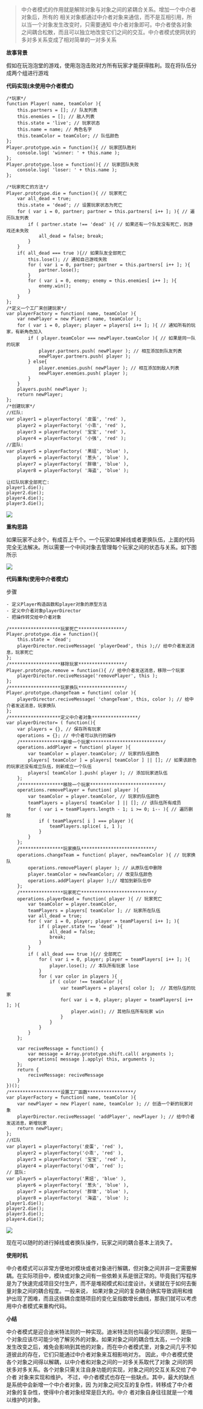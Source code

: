 > 中介者模式的作用就是解除对象与对象之间的紧耦合关系。增加一个中介者对象后，所有的 相关对象都通过中介者对象来通信，而不是互相引用，所以当一个对象发生改变时，只需要通知 中介者对象即可。中介者使各对象之间耦合松散，而且可以独立地改变它们之间的交互。中介者模式使网状的多对多关系变成了相对简单的一对多关系

**故事背景**

假如在玩泡泡堂的游戏，使用泡泡击败对方所有玩家才能获得胜利。现在将队伍分成两个组进行游戏

**代码实现(未使用中介者模式)**

```
/*玩家*/
function Player( name, teamColor ){ 
    this.partners = []; // 队友列表 
    this.enemies = []; // 敌人列表 
    this.state = 'live'; // 玩家状态 
    this.name = name; // 角色名字 
    this.teamColor = teamColor; // 队伍颜色
};
Player.prototype.win = function(){ // 玩家团队胜利 
    console.log( 'winner: ' + this.name );
};
Player.prototype.lose = function(){ // 玩家团队失败
    console.log( 'loser: ' + this.name );
};

/*玩家死亡的方法*/
Player.prototype.die = function(){ // 玩家死亡 
    var all_dead = true;
    this.state = 'dead'; // 设置玩家状态为死亡
    for ( var i = 0, partner; partner = this.partners[ i++ ]; ){ // 遍历队友列表
        if ( partner.state !== 'dead' ){ // 如果还有一个队友没有死亡，则游戏还未失败
            all_dead = false; break;
        } 
    }
    if( all_dead === true ){// 如果队友全部死亡
        this.lose(); // 通知自己游戏失败
        for ( var i = 0, partner; partner = this.partners[ i++ ]; ){
            partner.lose(); 
        }
        for ( var i = 0, enemy; enemy = this.enemies[ i++ ]; ){ 
            enemy.win();
        } 
    }
};
/*定义一个工厂来创建玩家*/
var playerFactory = function( name, teamColor ){ 
    var newPlayer = new Player( name, teamColor );
    for ( var i = 0, player; player = players[ i++ ]; ){ // 通知所有的玩家，有新角色加入 
        if ( player.teamColor === newPlayer.teamColor ){ // 如果是同一队的玩家
            player.partners.push( newPlayer ); // 相互添加到队友列表
            newPlayer.partners.push( player ); 
        } else{
            player.enemies.push( newPlayer ); // 相互添加到敌人列表
            newPlayer.enemies.push( player ); 
        }
    }
    players.push( newPlayer );
    return newPlayer; 
};
/*创建玩家*/
//红队:
var player1 = playerFactory( '皮蛋', 'red' ),
    player2 = playerFactory( '小乖', 'red' ), 
    player3 = playerFactory( '宝宝', 'red' ), 
    player4 = playerFactory( '小强', 'red' );
//蓝队:
var player5 = playerFactory( '黑妞', 'blue' ),
    player6 = playerFactory( '葱头', 'blue' ), 
    player7 = playerFactory( '胖墩', 'blue' ), 
    player8 = playerFactory( '海盗', 'blue' );

让红队玩家全部死亡:
player1.die(); 
player2.die();
player4.die();  
player3.die();
```

![](resource/167d8a241604adab)

**重构思路**

如果玩家不止8个，有成百上千个。一个玩家如果掉线或者更换队伍，上面的代码完全无法解决。所以需要一个中间对象去管理每个玩家之间的状态与关系。如下图所示

![](resource/167d8a24162092f2)

**代码重构(使用中介者模式)**

步骤

    - 定义Player构造函数和player对象的原型方法
    - 定义中介者对象playerDirector
    - 把操作转交给中介者对象


```
/*******************玩家死亡*****************/
Player.prototype.die = function(){
    this.state = 'dead';
    playerDirector.reciveMessage( 'playerDead', this );// 给中介者发送消息，玩家死亡
};
/*******************移除玩家*****************/
Player.prototype.remove = function(){ // 给中介者发送消息，移除一个玩家
    playerDirector.reciveMessage('removePlayer', this );
};
/*******************玩家换队*****************/
Player.prototype.changeTeam = function( color ){
    playerDirector.reciveMessage( 'changeTeam', this, color ); // 给中介者发送消息，玩家换队
};
/*******************定义中介者对象*****************/
var playerDirector= ( function(){
    var players = {}, // 保存所有玩家
    operations = {}; // 中介者可以执行的操作
    /****************新增一个玩家***************************/ 
    operations.addPlayer = function( player ){
        var teamColor = player.teamColor; // 玩家的队伍颜色
        players[ teamColor ] = players[ teamColor ] || []; // 如果该颜色的玩家还没有成立队伍，则新成立一个队伍 
        players[ teamColor ].push( player ); // 添加玩家进队伍
    };
    /****************移除一个玩家***************************/ 
    operations.removePlayer = function( player ){
        var teamColor = player.teamColor, // 玩家的队伍颜色
        teamPlayers = players[ teamColor ] || []; // 该队伍所有成员
        for ( var i = teamPlayers.length - 1; i >= 0; i-- ){ // 遍历删除
            if ( teamPlayers[ i ] === player ){ 
                teamPlayers.splice( i, 1 );
            } 
        }
    };
    /****************玩家换队***************************/ 
    operations.changeTeam = function( player, newTeamColor ){ // 玩家换队
        operations.removePlayer( player ); // 从原队伍中删除
        player.teamColor = newTeamColor; // 改变队伍颜色
        operations.addPlayer( player );// 增加到新队伍中
    };
    /****************玩家死亡***************************/ 
    operations.playerDead = function( player ){ // 玩家死亡
        var teamColor = player.teamColor,
        teamPlayers = players[ teamColor ]; // 玩家所在队伍
        var all_dead = true;
        for ( var i = 0, player; player = teamPlayers[ i++ ]; ){ 
            if ( player.state !== 'dead' ){
                all_dead = false;
                break; 
            }
        }
        if ( all_dead === true ){// 全部死亡
            for ( var i = 0, player; player = teamPlayers[ i++ ]; ){ 
                player.lose(); // 本队所有玩家 lose
            }
            for ( var color in players ){ 
                if ( color !== teamColor ){
                    var teamPlayers = players[ color ];  // 其他队伍的玩家
                    for( var i = 0, player; player = teamPlayers[ i++ ]; ){
                        player.win(); // 其他队伍所有玩家 win
                    } 
                }
            } 
        }
    };

    var reciveMessage = function() {
        var message = Array.prototype.shift.call( arguments ); 
        operations[ message ].apply( this, arguments );
    };
    return {
        reciveMessage: reciveMessage
    } 
})();
/*******************设置工厂函数*****************/
var playerFactory = function( name, teamColor ){
    var newPlayer = new Player( name, teamColor ); // 创造一个新的玩家对象     
    playerDirector.reciveMessage( 'addPlayer', newPlayer ); // 给中介者发送消息，新增玩家
    return newPlayer; 
};
//红队
var player1 = playerFactory('皮蛋', 'red' ), 
    player2 = playerFactory('小乖', 'red' ),
    player3 = playerFactory( '宝宝', 'red' ), 
    player4 = playerFactory('小强', 'red' );
// 蓝队:
var player5 = playerFactory('黑妞', 'blue' ),
    player6 = playerFactory( '葱头', 'blue' ),  
    player7 = playerFactory( '胖墩', 'blue' ),
    player8 = playerFactory( '海盗', 'blue' );
player1.die(); 
player2.die();
player3.die(); 
player4.die();
```

![](resource/167d8a241662b8fc)

现在可以随时的进行掉线或者换队操作，玩家之间的耦合基本上消失了。

**使用时机**

中介者模式可以非常方便地对模块或者对象进行解耦，但对象之间并非一定需要解耦。在实际项目中，模块或对象之间有一些依赖关系是很正常的。毕竟我们写程序是为了快速完成项目交付生产，而不是堆砌模式和过度设计。关键就在于如何去衡量对象之间的耦合程度。一般来说， 如果对象之间的复杂耦合确实导致调用和维护出现了困难，而且这些耦合度随项目的变化呈指数增长曲线，那我们就可以考虑用中介者模式来重构代码。

**小结**

中介者模式是迎合迪米特法则的一种实现。迪米特法则也叫最少知识原则，是指一个对象应该尽可能少地了解另外的对象。如果对象之间的耦合性太高，一个对象 发生改变之后，难免会影响到其他的对象，而在中介者模式里，对象之间几乎不知道彼此的存在，它们只能通过中介者对象来互相影响对方。
因此，中介者模式使各个对象之间得以解耦，以中介者和对象之间的一对多关系取代了对象 之间的网状多对多关系。各个对象只需关注自身功能的实现，对象之间的交互关系交给了中介者 对象来实现和维护。
不过，中介者模式也存在一些缺点。其中，最大的缺点是系统中会新增一个中介者对象，因 为对象之间交互的复杂性，转移成了中介者对象的复杂性，使得中介者对象经常是巨大的。中介 者对象自身往往就是一个难以维护的对象。
